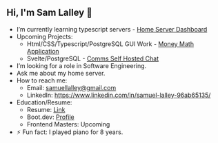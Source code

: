 ## Hi, I'm Sam Lalley 👋

- I’m currently learning typescript servers - [Home Server Dashboard](https://github.com/LalleyDev/Dashboard)
- Upcoming Projects:
  - Html/CSS/Typescript/PostgreSQL GUI Work - [Money Math Application](https://github.com/LalleyDev/moneyMath)
  - Svelte/PostgreSQL - [Comms Self Hosted Chat](https://github.com/LalleyDev/Comms)
- I’m looking for a role in Software Engineering.
- Ask me about my home server.
- How to reach me:
  - Email: samuellalley@gmail.com
  - LinkedIn: https://www.linkedin.com/in/samuel-lalley-96ab65135/
- Education/Resume:
  - Resume: [Link](https://github.com/LalleyDev/LalleyDev/blob/main/Resume.pdf)
  - Boot.dev: [Profile](https://www.boot.dev/u/lalleys)
  - Frontend Masters: Upcoming
- ⚡ Fun fact: I played piano for 8 years.
